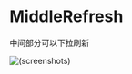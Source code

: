 # MiddleRefresh
中间部分可以下拉刷新<br>

![(screenshots)](https://coding.net/u/JQHee/p/gifs/git/blob/master/MiddleRefresh/middleRefresh.gif)
